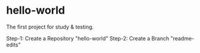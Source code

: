 hello-world
===========

The first project for study & testing.

Step-1: Create a Repository "hello-world"
Step-2: Create a Branch "readme-edits"

